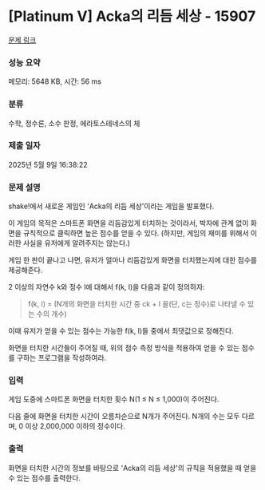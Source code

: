 # [Platinum V] Acka의 리듬 세상 - 15907 

[문제 링크](https://www.acmicpc.net/problem/15907) 

### 성능 요약

메모리: 5648 KB, 시간: 56 ms

### 분류

수학, 정수론, 소수 판정, 에라토스테네스의 체

### 제출 일자

2025년 5월 9일 16:38:22

### 문제 설명

<p>shake!에서 새로운 게임인 'Acka의 리듬 세상'이라는 게임을 발표했다.</p>

<p>이 게임의 목적은 스마트폰 화면을 리듬감있게 터치하는 것이라서, 박자에 관계 없이 화면을 규칙적으로 클릭하면 높은 점수를 얻을 수 있다. (하지만, 게임의 재미를 위해서 이러한 사실을 유저에게 알려주지는 않는다.)</p>

<p>게임 한 판이 끝나고 나면, 유저가 얼마나 리듬감있게 화면을 터치했는지에 대한 점수를 제공해준다.</p>

<p>2 이상의 자연수 k와 정수 l에 대해서 f(k, l)을 다음과 같이 정의하자:</p>

<blockquote>
<p>f(k, l) = (N개의 화면을 터치한 시간 중 ck + l 꼴(단, c는 정수)로 나타낼 수 있는 수의 개수)</p>
</blockquote>

<p>이때 유저가 얻을 수 있는 점수는 가능한 f(k, l)들 중에서 최댓값으로 정해진다.</p>

<p>화면을 터치한 시간들이 주어질 때, 위의 점수 측정 방식을 적용하여 얻을 수 있는 점수를 구하는 프로그램을 작성하여라.</p>

### 입력 

 <p>게임 도중에 스마트폰 화면을 터치한 횟수 N(1 ≤ N ≤ 1,000)이 주어진다.</p>

<p>다음 줄에 화면을 터치한 시간이 오름차순으로 N개가 주어진다. N개의 수는 모두 다르며, 0 이상 2,000,000 이하의 정수이다.</p>

### 출력 

 <p>화면을 터치한 시간의 정보를 바탕으로 'Acka의 리듬 세상'의 규칙을 적용했을 때 얻을 수 있는 점수를 출력한다.</p>

